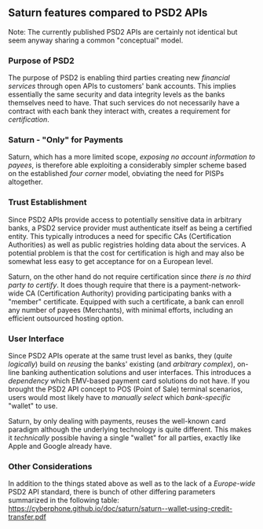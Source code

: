 ## Saturn features compared to PSD2 APIs

Note: The currently published PSD2 APIs are certainly not identical but seem anyway sharing a common "conceptual" model.

### Purpose of PSD2
The purpose of PSD2 is enabling third parties creating new *financial services* through
open APIs to customers' bank accounts.  This implies essentially the same security and
data integrity levels as the banks themselves need to have.   That such services do not
necessarily have a contract with each bank they interact with, creates a requirement for
*certification*.

### Saturn - "Only" for Payments
Saturn, which has a more limited scope, *exposing no account information to payees*, is therefore
able exploiting a considerably simpler scheme based on the established *four corner* model, obviating
the need for PISPs altogether.

### Trust Establishment
Since PSD2 APIs provide access to potentially sensitive data in arbitrary banks, a PSD2
service provider must authenticate itself as being a certified entity.  This typically
introduces a need for specific CAs (Certification Authorities) as well as public registries
holding data about the services.  A potential problem is that the cost for certification is high
and may also be somewhat less easy to get acceptance for on a European level.

Saturn, on the other hand do not require certification since *there is no third party to certify*.
It does though require that there is a payment-network-wide CA (Certification Authority) providing
participating banks with a "member" certificate.  Equipped with such a certificate,
a bank can enroll any number of payees (Merchants), with minimal efforts, including an efficient
outsourced hosting option.

### User Interface
Since PSD2 APIs operate at the same trust level as banks, they (*quite logically*) build on
*reusing* the banks' existing (and *arbitrary complex*),
on-line banking authentication solutions and user interfaces.
This introduces a *dependency* which EMV-based payment card solutions do not have.
If you brought the PSD2 API concept to POS (Point of Sale) terminal scenarios,
users would most likely have to *manually select* which *bank-specific* "wallet" to use.

Saturn, by only dealing with payments, reuses the well-known card paradigm although the
underlying technology is quite different.  This makes it *technically* possible having
a single "wallet" for all parties, exactly like Apple and Google already have.

### Other Considerations
In addition to the things stated above as well as to the lack of a *Europe-wide* PSD2 API standard,
there is bunch of other differing parameters summarized in the following table:
https://cyberphone.github.io/doc/saturn/saturn--wallet-using-credit-transfer.pdf
